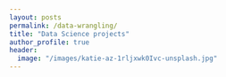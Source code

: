 ```yaml
---
layout: posts
permalink: /data-wrangling/
title: "Data Science projects"
author_profile: true
header:
  image: "/images/katie-az-1rljxwk0Ivc-unsplash.jpg"
---
```



